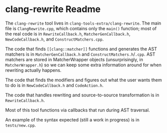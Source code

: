 # clang-rewrite Readme

The ``clang-rewrite`` tool lives in ``clang-tools-extra/clang-rewrite``.
The main file is ``ClangRewrite.cpp``, which contains only the ``main()`` function;
most of the real code is in ``RewriteCallback.h``, ``MatcherGenCallback.h``,
``NewCodeCallback.h``, and ``ConstructMatchers.cpp``.

The code that finds ``[[clang::matcher]]`` functions and generates the AST matchers
is in ``MatcherGenCallback.h`` and ``ConstructMatchers.h``/``.cpp``. AST matchers are
stored in MatcherWrapper objects (unsurprisingly, in ``MatcherWrapper.h``) so
we can keep some extra information around for when rewriting actually
happens.

The code that finds the modifiers and figures out what the user wants them
to do is in ``NewCodeCallback.h`` and ``CodeAction.h``.

The code that handles rewriting and source-to-source transformation is in
``RewriteCallback.h``.

Most of this tool functions via callbacks that run during AST traversal.

An example of the syntax expected (still a work in progress) is in
``tests/new.cpp``.
